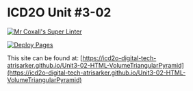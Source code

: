 # ICD2O Unit #3-02

[![Mr Coxall's Super Linter](README.md/../../../workflows/Super%20Linter/badge.svg)](README.md/../../../actions)

[![Deploy Pages](README.md/../../../workflows/Deploy%20Pages/badge.svg)](README.md/../../../actions)

This site can be found at: [https://icd2o-digital-tech-atrisarker.github.io/Unit3-02-HTML-VolumeTriangularPyramid](https://icd2o-digital-tech-atrisarker.github.io/Unit3-02-HTML-VolumeTriangularPyramid)
